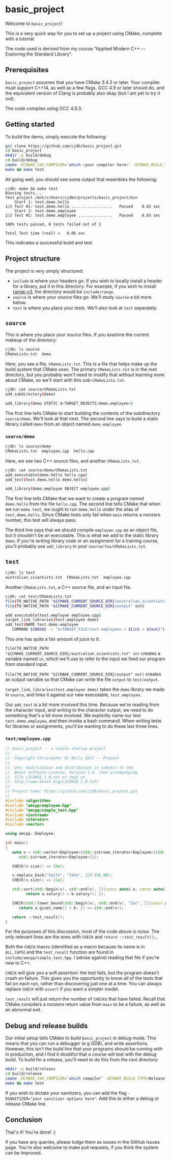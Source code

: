 # basic_project

Welcome to `basic_project`!

This is a very quick way for you to set up a project using CMake, complete with a tutorial.

The code used is derived from my course "Applied Modern C++ -- Exploring the Standard Library".

## Prerequisites

`basic_project` assumes that you have CMake 3.4.3 or later. Your compiler must support C++14, as
well as a few flags. GCC 4.9 or later should do, and the equivalent version of Clang is probably
also okay (but I am yet to try it out).

The code compiles using GCC 4.9.3.

## Getting started

To build the demo, simply execute the following:

```bash
git clone https://github.com/cjdb/basic_project.git
cd basic_project
mkdir -p build/debug
cd build/debug
cmake -DCMAKE_CXX_COMPILER=`which <your compiler here>` -DCMAKE_BUILD_TYPE=Debug ../..
make && make test
```

All going well, you should see some output that resembles the following:

```
cjdb: make && make test
Running tests...
Test project /mnt/c/Users/cjdbn/projects/basic_project/bin
    Start 1: test.demo.hello
1/2 Test #1: test.demo.hello ..................   Passed    0.02 sec
    Start 2: test.demo.employee
2/2 Test #2: test.demo.employee ...............   Passed    0.03 sec

100% tests passed, 0 tests failed out of 2

Total Test time (real) =   0.06 sec
```

This indicates a successful build and test.

## Project structure

The project is very simply structured.

* `include` is where your headers go. If you wish to locally install a header for a library, put it
   in this directory. For example, if you wish to install
   [range-v3](https://github.com/ericniebler/range-v3.git), the directory would be `include/range`.
* `source` is where your source files go. We'll study `source` a bit more below.
* `test` is where you place your tests. We'll also look at `test` separately.

## `source`

This is where you place your source files. If you examine the current makeup of the directory:

```bash
cjdb: ls source
CMakeLists.txt  demo
```

Here, you see a file, `CMakeLists.txt`. This is a file that helps make up the build system that
CMake uses. The primary `CMakeLists.txt` is in the root directory, but you probably won't need to
modify that without learning more about CMake, so we'll start with this sub-`CMakeLists.txt`.

```bash
cjdb: cat source/CMakeLists.txt
add_subdirectory(demo)

add_library(demo STATIC $<TARGET_OBJECTS:demo.employee>)
```

The first line tells CMake to start building the contents of the subdirectory `source/demo`. We'll
look at that next. The second line says to build a static library called `demo` from an object
named `demo.employee`.

### `source/demo`

```bash
cjdb: ls source/demo
CMakeLists.txt  employee.cpp  hello.cpp
```

Here, we see two C++ source files, and another `CMakeLists.txt`.

```bash
cjdb: cat source/demo/CMakeLists.txt
add_executable(demo.hello hello.cpp)
add_test(test.demo.hello demo.hello)

add_library(demo.employee OBJECT employee.cpp)
```

The first line tells CMake that we want to create a program named `demo.hello` from the file
`hello.cpp`. The second line tells CMake that when we run `make test`, we ought to run `demo.hello`
under the alias of `test.demo.hello`. Since CMake tests only fail when `main` returns a nonzero
number, this test will always pass.

The third line says that we should compile `employee.cpp` as an object file, but it shouldn't be an
executable. This is what we add to the static library `demo`. If you're writing library code or an
assignment for a training course, you'll probably use `add_library` in your
`source/foo/CMakeLists.txt`.

## `test`

```bash
cjdb: ls test
australian_scientists.txt  CMakeLists.txt  employee.cpp
```

Another `CMakeLists.txt`, a C++ source file, and an input file.

```bash
cjdb: cat test/CMakeLists.txt
file(TO_NATIVE_PATH "${CMAKE_CURRENT_SOURCE_DIR}/australian_scientists.txt" in)
file(TO_NATIVE_PATH "${CMAKE_CURRENT_SOURCE_DIR}/output" out)

add_executable(test.employee employee.cpp)
target_link_libraries(test.employee demo)
add_test(NAME test.demo.employee
   COMMAND ${BASH} -c "$<TARGET_FILE:test.employee> < ${in} > ${out}")
```

This one has quite a fair amount of juice to it.

`file(TO_NATIVE_PATH "${CMAKE_CURRENT_SOURCE_DIR}/australian_scientists.txt" in)` creates a
variable named `in`, which we'll use to refer to the input we feed our program from standard input.

`file(TO_NATIVE_PATH "${CMAKE_CURRENT_SOURCE_DIR}/output" out)` creates an output variable so that
CMake can write the file `output` to `test/output`.

`target_link_libraries(test.employee demo)` takes the `demo` library we made in `source`, and links
it against our new executable, `test.employee`.

Our `add_test` is a bit more involved this time. Because we're reading from the character input,
and writing to the character output, we need to do something that's a bit more involved. We
explicitly name our test `test.demo.employee`, and then invoke a bash command. When writing tests
for libraries or assignments, you'll be wanting to do these last three lines.

### `test/employee.cpp`

```cpp
// basic_project -- a simple startup project
//
//  Copyright Christopher Di Bella 2017 -- Present
//
//  Use, modification and distribution is subject to the
//  Boost Software License, Version 1.0. (See accompanying
//  file LICENSE_1_0.txt or copy at
//  http://www.boost.org/LICENSE_1_0.txt)
//
// Project home: https://github.com/cjdb/basic_project.git
//
#include <algorithm>
#include "amcpp/employee.hpp"
#include "amcpp/simple_test.hpp"
#include <iostream>
#include <iterator>
#include <vector>

using amcpp::Employee;

int main()
{
   auto v = std::vector<Employee>{std::istream_iterator<Employee>{std::cin},
      std::istream_iterator<Employee>{}};

   CHECK(v.size() == 10u);

   v.emplace_back("Smith", "John", 123'456.00);
   CHECK(v.size() == 11u);

   std::sort(std::begin(v), std::end(v), [](const auto& a, const auto& b) {
         return a.salary() < b.salary(); });

   CHECK(std::lower_bound(std::begin(v), std::end(v), "Zac", [](const auto& a, const auto& b) {
      return a.given_name() < b; }) == std::end(v));

   return ::test_result();
}
```

For the purposes of this discussion, most of the code above is noise. The only relevant lines are
the ones with `CHECK` and `return ::test_result();`.

Both the `CHECK` macro (identified as a macro because its name is in `ALL_CAPS`) and the
`test_result` function are found in `include/amcpp/simple_test.hpp`. I advise against reading that
file if you're new to C++.

`CHECK` will give you a soft assertion: the test fails, but the program doesn't crash on failure.
This gives you the opportunity to know _all_ of the tests that fail on each run, rather than
discovering just one at a time. You can always replace `CHECK` with `assert` if you want a simpler
model.

`test_result` will just return the number of `CHECK`s that have failed. Recall that CMake considers
a nonzero return value from `main` to be a failure, as well as an abnormal exit.

## Debug and release builds

Our initial setup tells CMake to build `basic_project` in debug mode. This means that you can run a debugger
(e.g GDB), and write assertions. However, this isn't the build line that your programs should
be running with in production, and I find it doubtful that a course will test with the debug build.
To build for a release, you'll need to do this from the root directory:

```bash
mkdir -p build/releass
cd build/release
cmake -DCMAKE_CXX_COMPILER=`which compiler` -DCMAKE_BUILD_TYPE=Release ../.. 
make && make test
```

If you wish to dictate your sanitizers, you can add the flag `-DSANITIZER="your sanitizer options here"`.
Add this to either a debug or release CMake line.

## Conclusion

That's it! You're done! :)

If you have any queries, please lodge them as issues in the GitHub Issues page. You're also welcome
to make pull requests, if you think the system can be improved.
